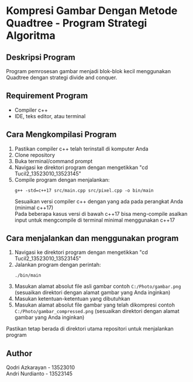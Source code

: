 # Kompresi Gambar Dengan Metode Quadtree - Program Strategi Algoritma

## Deskripsi Program
Program pemrosesan gambar menjadi blok-blok kecil menggunakan Quadtree dengan strategi divide and conquer.

## Requirement Program
- Compiler c++
- IDE, teks editor, atau terminal

## Cara Mengkompilasi Program
1. Pastikan compiler c++ telah terinstall di komputer Anda
2. Clone repository
3. Buka terminal/command prompt
4. Navigasi ke direktori program dengan mengetikkan "cd Tucil2_13523010_13523145"
5. Compile program dengan menjalankan:
   ```
   g++ -std=c++17 src/main.cpp src/pixel.cpp -o bin/main
   ```
   Sesuaikan versi compiler c++ dengan yang ada pada perangkat Anda (minimal c++17)  
   Pada beberapa kasus versi di bawah c++17 bisa meng-compile asalkan input untuk mengcompile di terminal minimal menggunakan c++17
   
## Cara menjalankan dan menggunakan program
1. Navigasi ke direktori program dengan mengetikkan "cd Tucil2_13523010_13523145"
2. Jalankan program dengan perintah:
   ```
   ./bin/main
   ```
3. Masukan alamat absolut file asli gambar contoh ```C:/Photo/gambar.png``` (sesuaikan direktori dengan alamat gambar yang Anda inginkan)
4. Masukan ketentuan-ketentuan yang dibutuhkan
5. Masukan alamat absolut file gambar yang telah dikompresi contoh ```C:/Photo/gambar_compressed.png``` (sesuaikan direktori dengan alamat gambar yang Anda inginkan)
   
Pastikan tetap berada di direktori utama repositori untuk menjalankan program

## Author
Qodri Azkarayan	- 13523010  
Andri Nurdianto	- 13523145
